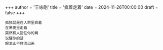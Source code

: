 +++
author = '王咏刚'
title = '疯着走着'
date = 2024-11-26T00:00:00
draft = false
+++

<div class="poem">

```
孤独就是在人群里疯着
在黑夜里走着
突然有人抱住你的肩
说懂你的话
眼泪止不住流出来
```

</div>
